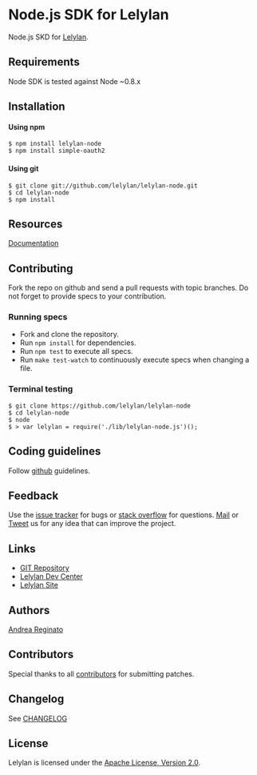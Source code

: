 # Node.js SDK for Lelylan

Node.js SKD for [Lelylan](http://lelylan.com).


## Requirements

Node SDK is tested against Node ~0.8.x


## Installation

#### Using npm

    $ npm install lelylan-node
    $ npm install simple-oauth2

#### Using git

    $ git clone git://github.com/lelylan/lelylan-node.git
    $ cd lelylan-node
    $ npm install


## Resources

[Documentation](http://lelylan.github.com/lelylan-node)


## Contributing

Fork the repo on github and send a pull requests with topic branches. 
Do not forget to provide specs to your contribution.

### Running specs

* Fork and clone the repository.
* Run `npm install` for dependencies.
* Run `npm test` to execute all specs.
* Run `make test-watch` to continuously execute specs when changing a file.


### Terminal testing

    $ git clone https://github.com/lelylan/lelylan-node
    $ cd lelylan-node
    $ node
    $ > var lelylan = require('./lib/lelylan-node.js')();


## Coding guidelines

Follow [github](https://github.com/styleguide/) guidelines.


## Feedback

Use the [issue tracker](http://github.com/lelylan/lelylan-node/issues) for bugs or [stack overflow](http://stackoverflow.com/questions/tagged/lelylan) for questions.
[Mail](mailto:dev@lelylan.com) or [Tweet](http://twitter.com/lelylan) us for any idea that can improve the project.


## Links

* [GIT Repository](http://github.com/lelylan/lelylan-node)
* [Lelylan Dev Center](http://dev.lelylan.com)
* [Lelylan Site](http://lelylan.com)


## Authors

[Andrea Reginato](https://www.linkedin.com/in/andreareginato)


## Contributors

Special thanks to all [contributors](https://github.com/lelylan/lelylan-node/contributors)
for submitting patches.

## Changelog

See [CHANGELOG](https://github.com/lelylan/lelylan-node/blob/master/CHANGELOG.md)


## License

Lelylan is licensed under the [Apache License, Version 2.0](http://www.apache.org/licenses/LICENSE-2.0).
